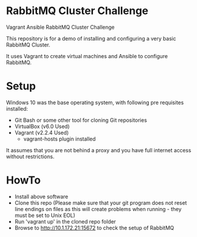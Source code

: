 # RabbitMQ Cluster Challenge
Vagrant Ansible RabbitMQ Cluster Challenge

This repository is for a demo of installing and configuring a very basic RabbitMQ Cluster.

It uses Vagrant to create virtual machines and Ansible to configure RabbitMQ.

# Setup
Windows 10 was the base operating system, with following pre requisites installed:
* Git Bash or some other tool for cloning Git repositories
* VirtualBox (v6.0 Used)
* Vagrant (v2.2.4 Used)
  * vagrant-hosts plugin installed
  
It assumes that you are not behind a proxy and you have full internet access without restrictions.

# HowTo
* Install above software
* Clone this repo (Please make sure that your git program does not reset line endings on files as this will create problems when running - they must be set to Unix EOL)
* Run 'vagrant up' in the cloned repo folder
* Browse to http://10.1.172.21:15672 to check the setup of RabbitMQ
